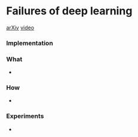 # Failures of deep learning
[arXiv](https://arxiv.org/abs/1703.07950)
[video](https://simons.berkeley.edu/talks/shai-shalev-shwartz-2017-3-28)
### Implementation

### What
- 
### How
-

### Experiments
-
